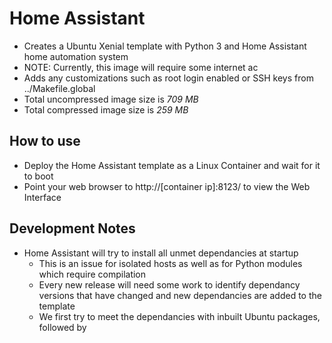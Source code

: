 # Home Assistant

- Creates a Ubuntu Xenial template with Python 3 and Home Assistant home automation system
- NOTE: Currently, this image will require some internet ac
- Adds any customizations such as root login enabled or SSH keys from ../Makefile.global
- Total uncompressed image size is *709 MB*
- Total compressed image size is *259 MB*

## How to use

- Deploy the Home Assistant template as a Linux Container and wait for it to boot
- Point your web browser to http://[container ip]:8123/ to view the Web Interface

## Development Notes

- Home Assistant will try to install all unmet dependancies at startup
  - This is an issue for isolated hosts as well as for Python modules which require compilation
  - Every new release will need some work to identify dependancy versions that have changed and new dependancies are added to the template
  - We first try to meet the dependancies with inbuilt Ubuntu packages, followed by 
